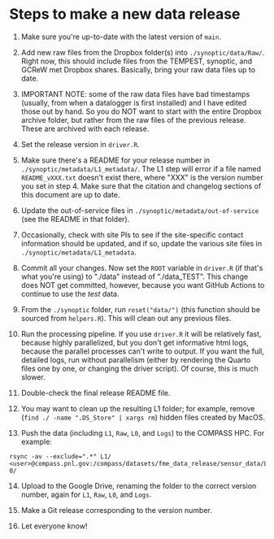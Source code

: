 # Steps to make a new data release

1. Make sure you're up-to-date with the latest version of `main`.

2. Add new raw files from the Dropbox folder(s) into
`./synoptic/data/Raw/`. Right now, this should include files from the
TEMPEST, synoptic, and GCReW met Dropbox shares. Basically, bring your
raw data files up to date.

3. IMPORTANT NOTE: some of the raw data files have bad timestamps
(usually, from when a datalogger is first installed) and I have edited
those out by hand. So you do NOT want to start with the entire Dropbox
archive folder, but rather from the raw files of the previous release.
These are archived with each release.

4. Set the release version in `driver.R`.

5. Make sure there's a README for your release number in
`./synoptic/metadata/L1_metadata/`. The L1 step will error if a file
named `README_vXXX.txt` doesn't exist there, where "XXX" is the version
number you set in step 4. Make sure that the citation and changelog
sections of this document are up to date.

6. Update the out-of-service files in
`./synoptic/metadata/out-of-service` (see the README in that folder).

7. Occasionally, check with site PIs to see if the site-specific contact
information should be updated, and if so, update the various site files
in `./synoptic/metadata/L1_metadata`.

8. Commit all your changes. Now set the `ROOT` variable in `driver.R`
(if that's what you're using) to "./data" instead of "./data_TEST". This
change does NOT get committed, however, because you want GitHub Actions
to continue to use the _test_ data.

9. From the `./synoptic` folder, run `reset("data/")` (this function
should be sourced from `helpers.R`). This will clean out any previous
files.

10. Run the processing pipeline. If you use `driver.R` it will be
relatively fast, because highly parallelized, but you don't get
informative html logs, because the parallel processes can't write to
output. If you want the full, detailed logs, run without parallelism
(either by rendering the Quarto files one by one, or changing the driver
script). Of course, this is much slower.

11. Double-check the final release README file.

12. You may want to clean up the resulting L1 folder; for example,
remove (`find ./ -name ".DS_Store" | xargs rm`) hidden files created by
MacOS.

13. Push the data (including `L1`, `Raw`, `L0`, and `Logs`) to the
COMPASS HPC. For example:

```
rsync -av --exclude=".*" L1/ <user>@compass.pnl.gov:/compass/datasets/fme_data_release/sensor_data/Level1/v1-0/
```

14. Upload to the Google Drive, renaming the folder to the correct
version number, again for `L1`, `Raw`, `L0`, and `Logs`.

15. Make a Git release corresponding to the version number.

16. Let everyone know!
